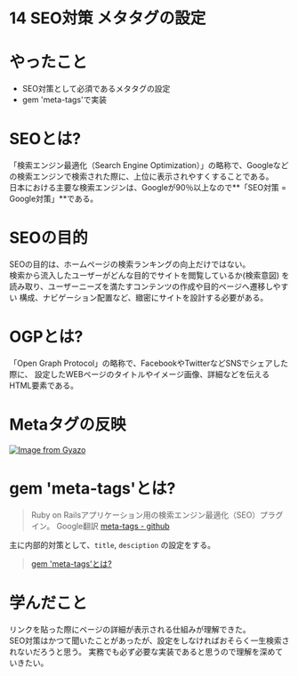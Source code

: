 # 14 SEO対策 メタタグの設定

# やったこと
- SEO対策として必須であるメタタグの設定
- gem 'meta-tags'で実装

# SEOとは?

「検索エンジン最適化（Search Engine Optimization）」の略称で、Googleなどの検索エンジンで検索された際に、上位に表示されやすくすることである。  
日本における主要な検索エンジンは、Googleが90％以上なので**「SEO対策 = Google対策」**である。

# SEOの目的

SEOの目的は、ホームページの検索ランキングの向上だけではない。  
検索から流入したユーザーがどんな目的でサイトを閲覧しているか(検索意図)
を読み取り、ユーザーニーズを満たすコンテンツの作成や目的ページへ遷移しやすい
構成、ナビゲーション配置など、緻密にサイトを設計する必要がある。

# OGPとは?

「Open Graph Protocol」の略称で、FacebookやTwitterなどSNSでシェアした際に、
設定したWEBページのタイトルやイメージ画像、詳細などを伝えるHTML要素である。

# Metaタグの反映

[![Image from Gyazo](https://i.gyazo.com/92f219c5046b297fa6ee08216eb61235.png)](https://gyazo.com/92f219c5046b297fa6ee08216eb61235)

# gem 'meta-tags'とは?

> Ruby on Railsアプリケーション用の検索エンジン最適化（SEO）プラグイン。
> Google翻訳
> [meta-tags - github](https://github.com/kpumuk/meta-tags)

主に内部的対策として、`title`, `desciption` の設定をする。  

> [gem 'meta-tags'とは?](https://github.com/Shun712/Knowledges/blob/master/insta_clone/14_metatag/index/gem_meta-tags.md)

# 学んだこと

リンクを貼った際にページの詳細が表示される仕組みが理解できた。  
SEO対策はかつて聞いたことがあったが、設定をしなければおそらく一生検索されないだろうと思う。 
実務でも必ず必要な実装であると思うので理解を深めていきたい。
